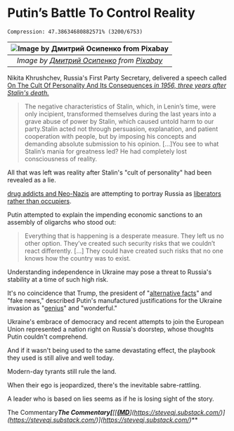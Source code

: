 # Putin’s Battle To Control Reality

```
Compression: 47.38634680882571% (3200/6753)
```

| ![Image by [Дмитрий Осипенко](https://pixabay.com/users/dimitrosevastopol-2325980/?utm_source=link-attribution&utm_medium=referral&utm_campaign=image&utm_content=5277284) from [Pixabay](https://pixabay.com/?utm_source=link-attribution&utm_medium=referral&utm_campaign=image&utm_content=5277284)](https://miro.medium.com/max/1400/1*i3_Zw9jJFm64dDD0InuaZw.jpeg) |
|:--:|
| *Image by [Дмитрий Осипенко](https://pixabay.com/users/dimitrosevastopol-2325980/?utm_source=link-attribution&utm_medium=referral&utm_campaign=image&utm_content=5277284) from [Pixabay](https://pixabay.com/?utm_source=link-attribution&utm_medium=referral&utm_campaign=image&utm_content=5277284)* |

Nikita Khrushchev, Russia's First Party Secretary, delivered a speech called [On The Cult Of Personality And Its Consequences *in 1956, three years after Stalin's death.*](https://www.ht.lu.se/media/utbildning/dokument/kurser/EUHA14/20121/Nikita_S._Khrushchev__The_Secret_Speech_On_the_Cult_of_Personality_1956.pdf)

> The negative characteristics of Stalin, which, in Lenin’s time, were only incipient, transformed themselves during the last years into a grave abuse of power by Stalin, which caused untold harm to our party.Stalin acted not through persuasion, explanation, and patient cooperation with people, but by imposing his concepts and demanding absolute submission to his opinion. […]You see to what Stalin’s mania for greatness led? He had completely lost consciousness of reality.

All that was left was reality after Stalin's "cult of personality" had been revealed as a lie.

[drug addicts and Neo-Nazis](https://youtu.be/dTw3hWa3E8M) are attempting to portray Russia as [liberators rather than occupiers](https://www.theguardian.com/world/2022/feb/25/pure-orwell-how-russian-state-media-spins-ukraine-invasion-as-liberation).

Putin attempted to explain the impending economic sanctions to an assembly of oligarchs who stood out:

> Everything that is happening is a desperate measure. They left us no other option. They’ve created such security risks that we couldn’t react differently. […] They could have created such risks that no one knows how the country was to exist.

Understanding independence in Ukraine may pose a threat to Russia's stability at a time of such high risk.

It's no coincidence that Trump, the president of "[alternative facts](https://youtu.be/VSrEEDQgFc8)" and "fake news," described Putin's manufactured justifications for the Ukraine invasion as "[genius](https://youtu.be/cRpeJpBYXVs)" and "wonderful."

Ukraine's embrace of democracy and recent attempts to join the European Union represented a nation right on Russia's doorstep, whose thoughts Putin couldn't comprehend.

And if it wasn't being used to the same devastating effect, the playbook they used is still alive and well today.

Modern-day tyrants still rule the land.

When their ego is jeopardized, there's the inevitable sabre-rattling.

A leader who is based on lies seems as if he is losing sight of the story.

The Commentary***The Commentary[**[**[*****[***(MD***](https://steveqj.substack.com/)*****](https://steveqj.substack.com/)**](https://steveqj.substack.com/)**](https://steveqj.substack.com/)***
